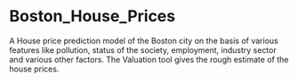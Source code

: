# Boston_House_Prices
A House price prediction model of the Boston city on the basis of various features like pollution, status of the society, employment, industry sector and various other factors.
The Valuation tool gives the rough estimate of the house prices.
